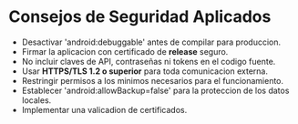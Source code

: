 # Consejos de Seguridad Aplicados

- Desactivar 'android:debuggable' antes de compilar para produccion.
- Firmar la aplicacion con certificado de **release** seguro.
- No incluir claves de API, contraseñas ni tokens en el codigo fuente.
- Usar **HTTPS/TLS 1.2 o superior** para toda comunicacion externa.
- Restringir permisos a los minimos necesarios para el funcionamiento.
- Establecer 'android:allowBackup=false' para la proteccion de los datos locales.
- Implementar una valicadion de certificados.
